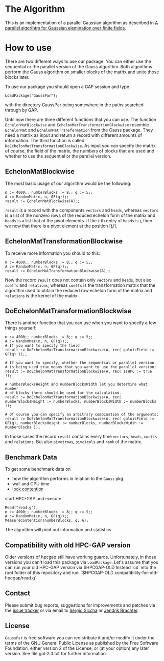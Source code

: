 # The Algorithm

This is an implementation of a parallel Gaussian algorithm as described in
[A parallel algorihtm for Gaussian elemination over finite fields](https://arxiv.org/abs/1806.04211).

# How to use

There are two different ways to use our package. You can either use the
sequential or the parallel version of the Gauss algorithm.
Both algorithms perform the Gauss algorithm on smaller blocks of the
matrix and unite those blocks later.

To use our package you should open a GAP session and type
```
LoadPackage("GaussPar");
```
with the directory GaussPar being somewhere in the paths searched through
by GAP.

Until now there are three different functions that you can use. The function `EchelonMatBlockwise` and `EchelonMatTransformationBlockwise` resemble `EchelonMat` and `EchelonMatTransformation` from the Gauss package. They need a matrix as input and return a record with different amounts of information.
The third function is called `DoEchelonMatTransformationBlockwise`. As input you can specify the matrix of course, the field of the matrix, the numbers of blocks that are used and whether to use the sequential or the parallel version.

## EchelonMatBlockwise

The most basic usage of our algorithm would be the following:
```
n := 4000;; numberBlocks := 8;; q := 5;;
A := RandomMat(n, n, GF(q));;
result := EchelonMatBlockwise(A);;
```

`result` is a record with the components `vectors` and `heads`, whereas `vectors` is a list of the nonzero rows of the reduced echelon form of the matrix and `heads` is a list that of the pivot elements. If the i-th entry of `heads` is j, then we now that there is a pivot element at the position [j,i].

## EchelonMatTransformationBlockwise

To receive more information you should to this:
```
n := 4000;; numberBlocks := 8;; q := 5;;
A := RandomMat(n, n, GF(q));;
result := EchelonMatTransformationBlockwise(A);;
```

Now the record `result` does not contain only `vectors` and `heads`, but also `coeffs` and `relations`, whereas `coeffs` is the transformation matrix that the algorithm used to obtain the reduced row echelon form of the matrix and `relations` is the kernel of the matrix.

## DoEchelonMatTransformationBlockwise

There is another function that you can use when you want to specify a few things yourself:
```
n := 4000;; numberBlocks := 8;; q := 5;;
A := RandomMat(n, n, GF(q));;
# If you want to specify the field
result := DoEchelonMatTransformationBlockwise(A, rec( galoisField := GF(q) ));;

# If you want to specify, whether the sequential or parallel version
# is being used true means that you want to use the parallel version:
result := DoEchelonMatTransformationBlockwise(A, rec( IsHPC := true ));

# numberBlocksHeight and numberBlocksWidth let you determine what number
# of blocks there should be used for the calculation.
result := DoEchelonMatTransformationBlockwise(A, rec( numberBlocksHeight := numberBlocks, numberBlocksWidth := numberBlocks ));

# Of course you can specify an arbitrary combination of the arguments:
result := DoEchelonMatTransformationBlockwise(A, rec( galoisField := GF(q), numberBlocksHeight := numberBlocks, numberBlocksWidth := numberBlocks ));
```

In those cases the record `result` contains every time `vectors`, `heads`, `coeffs` and `relations`. But also `pivotrows`, `pivotcols` and `rank` of the matrix.


## Benchmark Data

To get some benchmark data on
- how the algorithm performs in relation to the `Gauss` pkg
- wall and CPU time
- [lock contention](https://en.wikipedia.org/wiki/Lock_%28computer_science%29#Granularity)

start HPC-GAP and execute
```
Read("read.g");
n := 4000;; numberBlocks := 8;; q := 5;;
A := RandomMat(n, n, GF(q));;
MeasureContention(numberBlocks, q, A);
```

The algorithm will print out information and statistics.

## Compatibility with old HPC-GAP version
Older versions of hpcgap still have working guards. Unfortunately, in those
versions you can't load this package via `LoadPackage`.
Let's assume that you can run your old HPC-GAP version via $HPCGAP-OLD
Instead `cd` into the root folder of this repository and run:
`$HPCGAP-OLD compatibility-for-old-hpcgap/read.g`

## Contact

Please submit bug reports, suggestions for improvements and patches via
the [issue tracker](https://github.com/lbfm-rwth/GaussPar/issues)
or via email to
[Sergio Siccha](mailto:sergio@mathb.rwth-aachen.de)
or
[Jendrik Brachter](mailto:jendrik.brachter@rwth-aachen.de).

## License

`GaussPar` is free software you can redistribute it and/or modify it
under the terms of the GNU General Public License as published by the Free
Software Foundation; either version 2 of the License, or (at your option) any
later version.
See file gpl-2.0.txt for further information.
